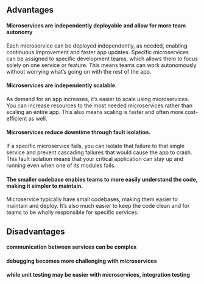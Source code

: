## Advantages 
#### Microservices are independently deployable and allow for more team autonomy
Each microservice can be deployed independently, as needed, enabling continuous improvement and faster app updates.
Specific microservices can be assigned to specific development teams, which allows them to focus solely on one service or feature. This means teams can work autonomously without worrying what’s going on with the rest of the app.

#### Microservices are independently scalable.
As demand for an app increases, it’s easier to scale using microservices. You can increase resources to the most needed microservices rather than scaling an entire app. This also means scaling is faster and often more cost-efficient as well.

####  Microservices reduce downtime through fault isolation.
If a specific microservice fails, you can isolate that failure to that single service and prevent cascading failures that would cause the app to crash. This fault isolation means that your critical application can stay up and running even when one of its modules fails.

####  The smaller codebase enables teams to more easily understand the code, making it simpler to maintain.
Microservice typically have small codebases, making them easier to maintain and deploy. It’s also much easier to keep the code clean and for teams to be wholly responsible for specific services.

## Disadvantages 
#### communication between services can be complex
#### debugging becomes more challenging with microservices
####  while unit testing may be easier with microservices, integration testing
